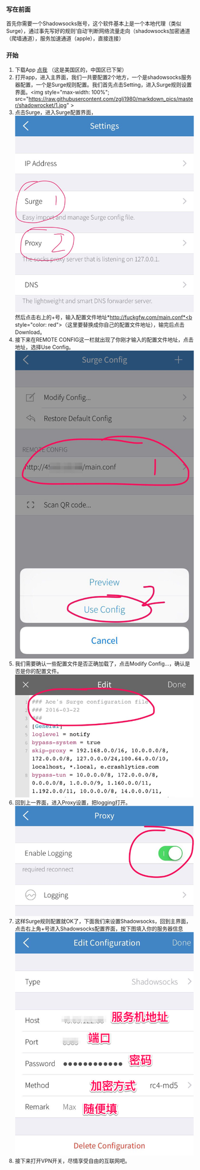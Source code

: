 
### 写在前面    
首先你需要一个Shadowsocks账号，这个软件基本上是一个本地代理（类似Surge），通过事先写好的规则‘自动’判断网络流量走向（shadowsocks加密通道（爬墙通道），服务加速通道（apple），直接连接）

### 开始
1. 下载App [点我](https://itunes.apple.com/us/app/shadowrocket-for-shadowsocks/id932747118?mt=8#) （这是美国区的，中国区已下架）
2. 打开app，进入主界面，我们一共要配置2个地方，一个是shadowsocks服务器配置，一个是Surge规则配置。我们首先点击Setting，进入Surge规则设置界面。<img  style="max-width: 100%"; src="https://raw.githubusercontent.com/zgli1980/markdown_pics/master/shadowrocket/1.jpg"  >
3. 点击Surge，进入Surge配置界面，![setting][2]   <br>然后点击右上的+号，输入配置文件地址*http://fuckgfw.com/main.conf*<b style="color: red">（这里要替换成你自己的配置文件地址）</b>，输完后点击Download。
4. 接下来在REMOTE CONFIG这一栏就出现了你刚才输入的配置文件地址，点击地址，选择Use Config。![surge][3]
5. 我们需要确认一些配置文件是否正确加载了，点击Modify Config...，确认是否是你的配置文件。![verify][4]
6. 回到上一界面，进入Proxy设置，把logging打开。![log][5]
7. 这样Surge规则配置就OK了，下面我们来设置Shadowsocks，回到主界面，点击右上角+号进入Shadowsocks配置界面，按下图填入你的服务器信息  ![ss][6]
8. 接下来打开VPN开关，尽情享受自由的互联网吧。


[1]: https://raw.githubusercontent.com/zgli1980/markdown_pics/master/shadowrocket/1.jpg  "main"
[2]: https://raw.githubusercontent.com/zgli1980/markdown_pics/master/shadowrocket/2.jpg  "setting"
[3]: https://raw.githubusercontent.com/zgli1980/markdown_pics/master/shadowrocket/3.jpg  "surge"
[4]: https://raw.githubusercontent.com/zgli1980/markdown_pics/master/shadowrocket/4.jpg  "verify"
[5]: https://raw.githubusercontent.com/zgli1980/markdown_pics/master/shadowrocket/5.jpg  "log"
[6]: https://raw.githubusercontent.com/zgli1980/markdown_pics/master/shadowrocket/6.PNG  "ss"
[7]: https://raw.githubusercontent.com/zgli1980/markdown_pics/master/shadowrocket/7.PNG  "surge_add"
[8]: https://raw.githubusercontent.com/zgli1980/markdown_pics/master/shadowrocket/8.PNG  "surge_download"
[9]: https://raw.githubusercontent.com/zgli1980/markdown_pics/master/shadowrocket/9.PNG  "ss_add"
